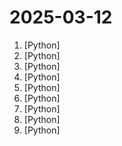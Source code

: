 # 2025-03-12

1. [](https://github.comundefined "Make websites accessible for AI agents") [Python]
2. [](https://github.comundefined "A collective list of free APIs") [Python]
3. [](https://github.comundefined "Pydoll is a library for automating chromium-based browsers without a WebDriver, offering realistic interactions. It supports Python's asynchronous features, enhancing performance and enabling event capturing and simultaneous web scraping.") [Python]
4. [](https://github.comundefined "Like Manus, Computer Use Agent(CUA) and Omniparser, we are computer-using agents.AI-driven local automation assistant that uses natural language to make computers work by themselves") [Python]
5. [](https://github.comundefined "🐫 CAMEL: Finding the Scaling Law of Agents. The first and the best multi-agent framework. https://www.camel-ai.org") [Python]
6. [](https://github.comundefined "基于Python的开源量化交易平台开发框架") [Python]
7. [](https://github.comundefined "Learn how to design large-scale systems. Prep for the system design interview. Includes Anki flashcards.") [Python]
8. [](https://github.comundefined "Machine Learning Pipelines for Kubeflow") [Python]
9. [](https://github.comundefined "Debug, evaluate, and monitor your LLM applications, RAG systems, and agentic workflows with comprehensive tracing, automated evaluations, and production-ready dashboards.") [Python]

